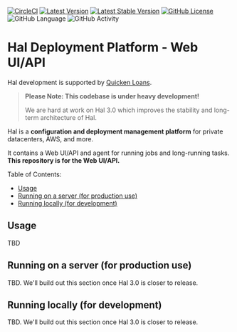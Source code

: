 [![CircleCI](https://img.shields.io/circleci/project/github/hal-platform/hal.svg?label=circleci)](https://circleci.com/gh/hal-platform/hal)
[![Latest Version](https://img.shields.io/packagist/vpre/hal/hal.svg?label=latest)](https://packagist.org/packages/hal/hal)
[![Latest Stable Version](https://img.shields.io/packagist/v/hal/hal.svg?label=stable)](https://packagist.org/packages/hal/hal)
[![GitHub License](https://img.shields.io/github/license/hal-platform/hal.svg)](https://packagist.org/packages/hal/hal)
![GitHub Language](https://img.shields.io/github/languages/top/hal-platform/hal.svg)
![GitHub Activity](https://img.shields.io/github/last-commit/hal-platform/hal.svg)

# Hal Deployment Platform - Web UI/API

Hal development is supported by [Quicken Loans](https://github.com/quickenloans).

> **Please Note: This codebase is under heavy development!**
>
> We are hard at work on Hal 3.0 which improves the stability and long-term architecture of Hal.

Hal is a **configuration and deployment management platform** for private datacenters, AWS, and more.

It contains a Web UI/API and agent for running jobs and long-running tasks.
**This repository is for the Web UI/API.**

Table of Contents:
- [Usage](#usage)
- [Running on a server (for production use)](#running-on-a-server-for-production-use)
- [Running locally (for development)](#running-locally-for-development)

## Usage

TBD

## Running on a server (for production use)

TBD. We'll build out this section once Hal 3.0 is closer to release.

## Running locally (for development)

TBD. We'll build out this section once Hal 3.0 is closer to release.
